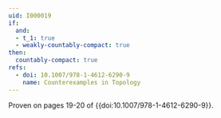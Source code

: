```yaml
---
uid: I000019
if:
  and:
  - t_1: true
  - weakly-countably-compact: true
then:
  countably-compact: true
refs:
  - doi: 10.1007/978-1-4612-6290-9
    name: Counterexamples in Topology
---
```


Proven on pages 19-20 of {{doi:10.1007/978-1-4612-6290-9}}.
